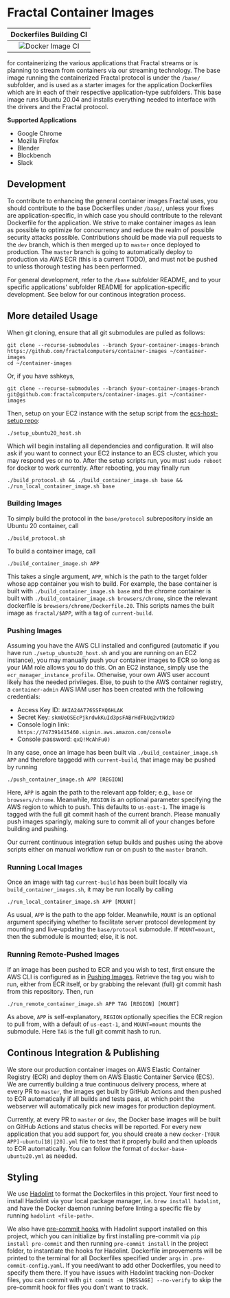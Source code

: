 # Fractal Container Images

| Dockerfiles Building CI
|:--:|
|![Docker Image CI](https://github.com/fractalcomputers/container-images/workflows/Docker%20Image%20CI/badge.svg)|

for containerizing the various applications that Fractal streams or is planning to stream from containers via our streaming technology. The base image running the containerized Fractal protocol is under the `/base/` subfolder, and is used as a starter images for the application Dockerfiles which are in each of their respective application-type subfolders. This base image runs Ubuntu 20.04 and installs everything needed to interface with the drivers and the Fractal protocol.

**Supported Applications**

- Google Chrome
- Mozilla Firefox
- Blender
- Blockbench
- Slack

## Development





To contribute to enhancing the general container images Fractal uses, you should contribute to the base Dockerfiles under `/base/`, unless your fixes are application-specific, in which case you should contribute to the relevant Dockerfile for the application. We strive to make container images as lean as possible to optimize for concurrency and reduce the realm of possible security attacks possible. Contributions should be made via pull requests to the `dev` branch, which is then merged up to `master` once deployed to production. The `master` branch is going to automatically deploy to production via AWS ECR (this is a current TODO), and must not be pushed to unless thorough testing has been performed.

For general development, refer to the `/base` subfolder README, and to your specific applications' subfolder README for application-specific development. See below for our continous integration process.





## More detailed Usage

When git cloning, ensure that all git submodules are pulled as follows:

```
git clone --recurse-submodules --branch $your-container-images-branch https://github.com/fractalcomputers/container-images ~/container-images
cd ~/container-images
```

Or, if you have sshkeys,

```
git clone --recurse-submodules --branch $your-container-images-branch git@github.com:fractalcomputers/container-images.git ~/container-images
```

Then, setup on your EC2 instance with the setup script from the [ecs-host-setup repo](https://github.com/fractalcomputers/ecs-host-setup/):

```
./setup_ubuntu20_host.sh
```

Which will begin installing all dependencies and configuration. It will also ask if you want to connect your EC2 instance to an ECS cluster, which you may respond yes or no to. After the setup scripts run, you must `sudo reboot` for docker to work currently. After rebooting, you may finally run

```
./build_protocol.sh && ./build_container_image.sh base && ./run_local_container_image.sh base
```

### Building Images

To simply build the protocol in the `base/protocol` subrepository inside an Ubuntu 20 container, call

```
./build_protocol.sh
```

To build a container image, call

```
./build_container_image.sh APP
```

This takes a single argument, `APP`, which is the path to the target folder whose app container you wish to build. For example, the base container is built with `./build_container_image.sh base` and the chrome container is built with `./build_container_image.sh browsers/chrome`, since the relevant dockerfile is `browsers/chrome/Dockerfile.20`. This scripts names the built image as `fractal/$APP`, with a tag of `current-build`.

### Pushing Images

Assuming you have the AWS CLI installed and configured (automatic if you have run `./setup_ubuntu20_host.sh` and you are running on an EC2 instance), you may manually push your container images to ECR so long as your IAM role allows you to do this. On an EC2 instance, simply use the `ecr_manager_instance_profile`. Otherwise, your own AWS user account likely has the needed privileges. Else, to push to the AWS container registry, a `container-admin` AWS IAM user has been created with the following credentials:

-   Access Key ID: `AKIA24A776SSFXQ6HLAK`
-   Secret Key: `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`
-   Console login link: `https://747391415460.signin.aws.amazon.com/console`
-   Console password: `qxQ!McAhFu0)`

In any case, once an image has been built via `./build_container_image.sh APP` and therefore taggedd with `current-build`, that image may be pushed by running

```
./push_container_image.sh APP [REGION]
```

Here, `APP` is again the path to the relevant app folder; e.g., `base` or `browsers/chrome`. Meanwhile, `REGION` is an optional parameter specifying the AWS region to which to push. This defaults to `us-east-1`. The image is tagged with the full git commit hash of the current branch. Please manually push images sparingly, making sure to commit all of your changes before building and pushing.

Our current continuous integration setup builds and pushes using the above scripts either on manual workflow run or on push to the `master` branch.

### Running Local Images

Once an image with tag `current-build` has been built locally via `build_container_images.sh`, it may be run locally by calling

```
./run_local_container_image.sh APP [MOUNT]
```

As usual, `APP` is the path to the app folder. Meanwhile, `MOUNT` is an optional argument specifying whether to facilitate server protocol development by mounting and live-updating the `base/protocol` submodule. If `MOUNT=mount`, then the submodule is mounted; else, it is not.

### Running Remote-Pushed Images

If an image has been pushed to ECR and you wish to test, first ensure the AWS CLI is configured as in [Pushing Images](#pushing-images). Retrieve the tag you wish to run, either from ECR itself, or by grabbing the relevant (full) git commit hash from this repository. Then, run

```
./run_remote_container_image.sh APP TAG [REGION] [MOUNT]
```

As above, `APP` is self-explanatory, `REGION` optionally specifies the ECR region to pull from, with a default of `us-east-1`, and `MOUNT=mount` mounts the submodule. Here `TAG` is the full git commit hash to run.


## Continous Integration & Publishing

We store our production container images on AWS Elastic Container Registry (ECR) and deploy them on AWS Elastic Container Service (ECS). We are currently building a true continuous delivery process, where at every PR to `master`, the images get built by GitHub Actions and then pushed to ECR automatically if all builds and tests pass, at which point the webserver will automatically pick new images for production deployment.

Currently, at every PR to `master` or `dev`, the Docker base images will be built on GitHub Actions and status checks will be reported. For every new application that you add support for, you should create a new `docker-[YOUR APP]-ubuntu[18||20].yml` file to test that it properly build and then uploads to ECR automatically. You can follow the format of `docker-base-ubuntu20.yml` as needed.






## Styling

We use [Hadolint](https://github.com/hadolint/hadolint) to format the Dockerfiles in this project. Your first need to install Hadolint via your local package manager, i.e. `brew install hadolint`, and have the Docker daemon running before linting a specific file by running `hadolint <file-path>`.

We also have [pre-commit hooks](https://pre-commit.com/) with Hadolint support installed on this project, which you can initialize by first installing pre-commit via `pip install pre-commit` and then running `pre-commit install` in the project folder, to instantiate the hooks for Hadolint. Dockerfile improvements will be printed to the terminal for all Dockerfiles specified under `args` in `.pre-commit-config.yaml`. If you need/want to add other Dockerfiles, you need to specify them there. If you have issues with Hadolint tracking non-Docker files, you can commit with `git commit -m [MESSAGE] --no-verify` to skip the pre-commit hook for files you don't want to track.
